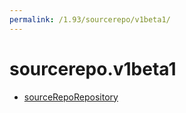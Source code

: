 ```yaml
---
permalink: /1.93/sourcerepo/v1beta1/
---
```


# sourcerepo.v1beta1



* [sourceRepoRepository](sourceRepoRepository.md)